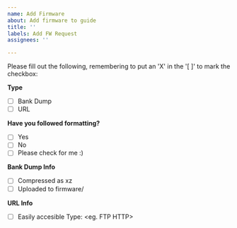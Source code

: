 ```yaml
---
name: Add Firmware
about: Add firmware to guide
title: ''
labels: Add FW Request
assignees: ''

---
```


Please fill out the following, remembering to put an 'X' in the '[ ]' to mark the checkbox:

**Type**
- [ ] Bank Dump
- [ ] URL

**Have you followed formatting?**
- [ ] Yes
- [ ] No
- [ ] Please check for me :)

**Bank Dump Info**
- [ ] Compressed as xz
- [ ] Uploaded to firmware/

**URL Info**
- [ ] Easily accesible
Type: <eg. FTP HTTP>
